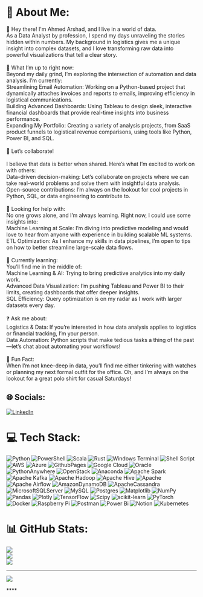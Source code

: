# 💫 About Me:
👋 Hey there! I'm Ahmed Arshad, and I live in a world of data.<br>As a Data Analyst by profession, I spend my days unraveling the stories hidden within numbers. My background in logistics gives me a unique insight into complex datasets, and I love transforming raw data into powerful visualizations that tell a clear story.<br><br>🔎 What I’m up to right now:<br>Beyond my daily grind, I’m exploring the intersection of automation and data analysis. I’m currently:<br>Streamlining Email Automation: Working on a Python-based project that dynamically attaches invoices and reports to emails, improving efficiency in logistical communications.<br>Building Advanced Dashboards: Using Tableau to design sleek, interactive financial dashboards that provide real-time insights into business performance.<br>Expanding My Portfolio: Creating a variety of analysis projects, from SaaS product funnels to logistical revenue comparisons, using tools like Python, Power BI, and SQL.<br><br>🚀 Let’s collaborate!<br><br>I believe that data is better when shared. Here’s what I’m excited to work on with others:<br>Data-driven decision-making: Let’s collaborate on projects where we can take real-world problems and solve them with insightful data analysis.<br>Open-source contributions: I’m always on the lookout for cool projects in Python, SQL, or data engineering to contribute to.<br><br>🤔 Looking for help with:<br>No one grows alone, and I’m always learning. Right now, I could use some insights into:<br>Machine Learning at Scale: I’m diving into predictive modeling and would love to hear from anyone with experience in building scalable ML systems.<br>ETL Optimization: As I enhance my skills in data pipelines, I’m open to tips on how to better streamline large-scale data flows.<br><br>📘 Currently learning:<br>You’ll find me in the middle of:<br>Machine Learning & AI: Trying to bring predictive analytics into my daily work.<br>Advanced Data Visualization: I’m pushing Tableau and Power BI to their limits, creating dashboards that offer deeper insights.<br>SQL Efficiency: Query optimization is on my radar as I work with larger datasets every day.<br><br>❓ Ask me about:<br>Logistics & Data: If you’re interested in how data analysis applies to logistics or financial tracking, I’m your person.<br>Data Automation: Python scripts that make tedious tasks a thing of the past—let’s chat about automating your workflows!<br><br>🎉 Fun Fact:<br>When I’m not knee-deep in data, you’ll find me either tinkering with watches or planning my next formal outfit for the office. Oh, and I’m always on the lookout for a great polo shirt for casual Saturdays!


## 🌐 Socials:
[![LinkedIn](https://img.shields.io/badge/LinkedIn-%230077B5.svg?logo=linkedin&logoColor=white)](https://linkedin.com/in/https://linkedin.com/in/ahamedarshad) 

# 💻 Tech Stack:
![Python](https://img.shields.io/badge/python-3670A0?style=for-the-badge&logo=python&logoColor=ffdd54) ![PowerShell](https://img.shields.io/badge/PowerShell-%235391FE.svg?style=for-the-badge&logo=powershell&logoColor=white) ![Scala](https://img.shields.io/badge/scala-%23DC322F.svg?style=for-the-badge&logo=scala&logoColor=white) ![Rust](https://img.shields.io/badge/rust-%23000000.svg?style=for-the-badge&logo=rust&logoColor=white) ![Windows Terminal](https://img.shields.io/badge/Windows%20Terminal-%234D4D4D.svg?style=for-the-badge&logo=windows-terminal&logoColor=white) ![Shell Script](https://img.shields.io/badge/shell_script-%23121011.svg?style=for-the-badge&logo=gnu-bash&logoColor=white) ![AWS](https://img.shields.io/badge/AWS-%23FF9900.svg?style=for-the-badge&logo=amazon-aws&logoColor=white) ![Azure](https://img.shields.io/badge/azure-%230072C6.svg?style=for-the-badge&logo=microsoftazure&logoColor=white) ![GithubPages](https://img.shields.io/badge/github%20pages-121013?style=for-the-badge&logo=github&logoColor=white) ![Google Cloud](https://img.shields.io/badge/GoogleCloud-%234285F4.svg?style=for-the-badge&logo=google-cloud&logoColor=white) ![Oracle](https://img.shields.io/badge/Oracle-F80000?style=for-the-badge&logo=oracle&logoColor=white) ![PythonAnywhere](https://img.shields.io/badge/pythonanywhere-%232F9FD7.svg?style=for-the-badge&logo=pythonanywhere&logoColor=151515) ![OpenStack](https://img.shields.io/badge/Openstack-%23f01742.svg?style=for-the-badge&logo=openstack&logoColor=white) ![Anaconda](https://img.shields.io/badge/Anaconda-%2344A833.svg?style=for-the-badge&logo=anaconda&logoColor=white) ![Apache Spark](https://img.shields.io/badge/Apache%20Spark-FDEE21?style=for-the-badge&logo=apachespark&logoColor=black) ![Apache Kafka](https://img.shields.io/badge/Apache%20Kafka-000?style=for-the-badge&logo=apachekafka) ![Apache Hadoop](https://img.shields.io/badge/Apache%20Hadoop-66CCFF?style=for-the-badge&logo=apachehadoop&logoColor=black) ![Apache Hive](https://img.shields.io/badge/Apache%20Hive-FDEE21?style=for-the-badge&logo=apachehive&logoColor=black) ![Apache](https://img.shields.io/badge/apache-%23D42029.svg?style=for-the-badge&logo=apache&logoColor=white) ![Apache Airflow](https://img.shields.io/badge/Apache%20Airflow-017CEE?style=for-the-badge&logo=Apache%20Airflow&logoColor=white) ![AmazonDynamoDB](https://img.shields.io/badge/Amazon%20DynamoDB-4053D6?style=for-the-badge&logo=Amazon%20DynamoDB&logoColor=white) ![ApacheCassandra](https://img.shields.io/badge/cassandra-%231287B1.svg?style=for-the-badge&logo=apache-cassandra&logoColor=white) ![MicrosoftSQLServer](https://img.shields.io/badge/Microsoft%20SQL%20Server-CC2927?style=for-the-badge&logo=microsoft%20sql%20server&logoColor=white) ![MySQL](https://img.shields.io/badge/mysql-4479A1.svg?style=for-the-badge&logo=mysql&logoColor=white) ![Postgres](https://img.shields.io/badge/postgres-%23316192.svg?style=for-the-badge&logo=postgresql&logoColor=white) ![Matplotlib](https://img.shields.io/badge/Matplotlib-%23ffffff.svg?style=for-the-badge&logo=Matplotlib&logoColor=black) ![NumPy](https://img.shields.io/badge/numpy-%23013243.svg?style=for-the-badge&logo=numpy&logoColor=white) ![Pandas](https://img.shields.io/badge/pandas-%23150458.svg?style=for-the-badge&logo=pandas&logoColor=white) ![Plotly](https://img.shields.io/badge/Plotly-%233F4F75.svg?style=for-the-badge&logo=plotly&logoColor=white) ![TensorFlow](https://img.shields.io/badge/TensorFlow-%23FF6F00.svg?style=for-the-badge&logo=TensorFlow&logoColor=white) ![Scipy](https://img.shields.io/badge/SciPy-%230C55A5.svg?style=for-the-badge&logo=scipy&logoColor=%white) ![scikit-learn](https://img.shields.io/badge/scikit--learn-%23F7931E.svg?style=for-the-badge&logo=scikit-learn&logoColor=white) ![PyTorch](https://img.shields.io/badge/PyTorch-%23EE4C2C.svg?style=for-the-badge&logo=PyTorch&logoColor=white) ![Docker](https://img.shields.io/badge/docker-%230db7ed.svg?style=for-the-badge&logo=docker&logoColor=white) ![Raspberry Pi](https://img.shields.io/badge/-RaspberryPi-C51A4A?style=for-the-badge&logo=Raspberry-Pi) ![Postman](https://img.shields.io/badge/Postman-FF6C37?style=for-the-badge&logo=postman&logoColor=white) ![Power Bi](https://img.shields.io/badge/power_bi-F2C811?style=for-the-badge&logo=powerbi&logoColor=black) ![Notion](https://img.shields.io/badge/Notion-%23000000.svg?style=for-the-badge&logo=notion&logoColor=white) ![Kubernetes](https://img.shields.io/badge/kubernetes-%23326ce5.svg?style=for-the-badge&logo=kubernetes&logoColor=white)
# 📊 GitHub Stats:
![](https://github-readme-stats.vercel.app/api?username=ahamed-arshad&theme=dark&hide_border=false&include_all_commits=true&count_private=true)<br/>
![](https://github-readme-streak-stats.herokuapp.com/?user=ahamed-arshad&theme=dark&hide_border=false)<br/>
![](https://github-readme-stats.vercel.app/api/top-langs/?username=ahamed-arshad&theme=dark&hide_border=false&include_all_commits=true&count_private=true&layout=compact)

---
[![](https://visitcount.itsvg.in/api?id=ahamed-arshad&icon=10&color=9)](https://visitcount.itsvg.in)

<!-- Proudly created with GPRM ( https://gprm.itsvg.in ) -->****
